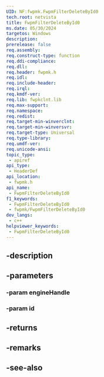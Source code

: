 ```yaml
---
UID: NF:fwpmk.FwpmFilterDeleteById0
tech.root: netvista
title: FwpmFilterDeleteById0
ms.date: 05/30/2024
targetos: Windows
description: 
prerelease: false
req.assembly: 
req.construct-type: function
req.ddi-compliance: 
req.dll: 
req.header: fwpmk.h
req.idl: 
req.include-header: 
req.irql: 
req.kmdf-ver: 
req.lib: fwpkclnt.lib
req.max-support: 
req.namespace: 
req.redist: 
req.target-min-winverclnt: 
req.target-min-winversvr: 
req.target-type: Universal
req.type-library: 
req.umdf-ver: 
req.unicode-ansi: 
topic_type:
 - apiref
api_type:
 - HeaderDef
api_location:
 - fwpmk.h
api_name:
 - FwpmFilterDeleteById0
f1_keywords:
 - FwpmFilterDeleteById0
 - fwpmk/FwpmFilterDeleteById0
dev_langs:
 - c++
helpviewer_keywords:
 - FwpmFilterDeleteById0
---
```


## -description

## -parameters

### -param engineHandle

### -param id

## -returns

## -remarks

## -see-also

